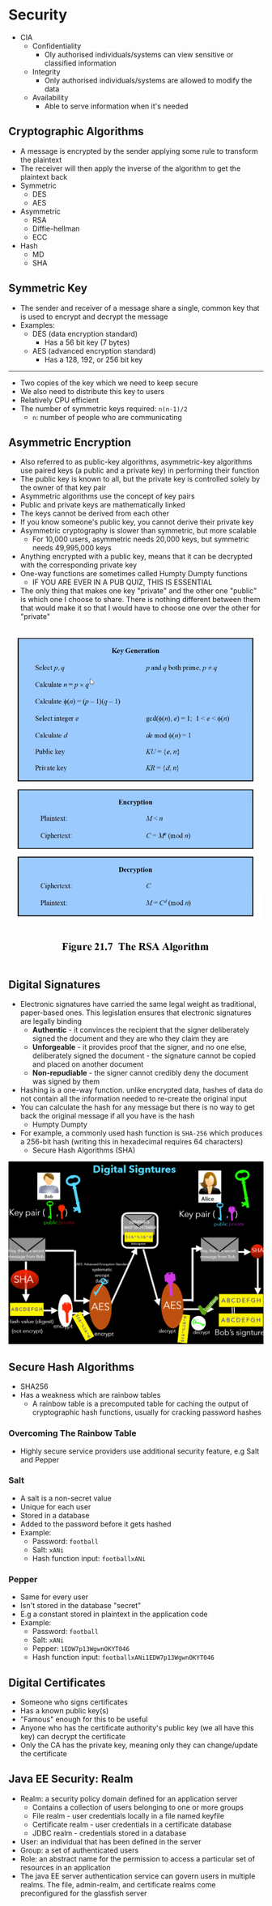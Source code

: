 # Security

- CIA
  - Confidentiality
    - Oly authorised individuals/systems can view sensitive or classified information
  - Integrity
    - Only authorised individuals/systems are allowed to modify the data
  - Availability
    - Able to serve information when it's needed

## Cryptographic Algorithms

- A message is encrypted by the sender applying some rule to transform the plaintext
- The receiver will then apply the inverse of the algorithm to get the plaintext back
- Symmetric
  - DES
  - AES
- Asymmetric
  - RSA
  - Diffie-hellman
  - ECC
- Hash
  - MD
  - SHA

## Symmetric Key

- The sender and receiver of a message share a single, common key that is used to encrypt and decrypt the message
- Examples:
  - DES (data encryption standard)
    - Has a 56 bit key (7 bytes)
  - AES (advanced encryption standard)
    - Has a 128, 192, or 256 bit key

---

- Two copies of the key which we need to keep secure
- We also need to distribute this key to users
- Relatively CPU efficient
- The number of symmetric keys required: `n(n-1)/2`
  - `n`: number of people who are communicating

## Asymmetric Encryption

- Also referred to as public-key algorithms, asymmetric-key algorithms use paired keys (a public and a private key) in performing their function
- The public key is known to all, but the private key is controlled solely by the owner of that key pair
- Asymmetric algorithms use the concept of key pairs
- Public and private keys are mathematically linked
- The keys cannot be derived from each other
- If you know someone's public key, you cannot derive their private key
- Asymmetric cryptography is slower than symmetric, but more scalable
  - For 10,000 users, asymmetric needs 20,000 keys, but symmetric needs 49,995,000 keys
- Anything encrypted with a public key, means that it can be decrypted with the corresponding private key
- One-way functions are sometimes called Humpty Dumpty functions
  - IF YOU ARE EVER IN A PUB QUIZ, THIS IS ESSENTIAL
- The only thing that makes one key "private" and the other one "public" is which one I choose to share. There is nothing different between them that would make it so that I would have to choose one over the other for "private"

![RSA Algorithm](./images/rsa_algorithm.png)

## Digital Signatures

- Electronic signatures have carried the same legal weight as traditional, paper-based ones. This legislation ensures that electronic signatures are legally binding
  - **Authentic** - it convinces the recipient that the signer deliberately signed the document and they are who they claim they are
  - **Unforgeable** - it provides proof that the signer, and no one else, deliberately signed the document - the signature cannot be copied and placed on another document
  - **Non-repudiable** - the signer cannot credibly deny the document was signed by them
- Hashing is a one-way function. unlike encrypted data, hashes of data do not contain all the information needed to re-create the original input
- You can calculate the hash for any message but there is no way to get back the original message if all you have is the hash
  - Humpty Dumpty
- For example, a commonly used hash function is `SHA-256` which produces a 256-bit hash (writing this in hexadecimal requires 64 characters)
  - Secure Hash Algorithms (SHA)

![Digital Signatures](./images/digital_signatures.png)

## Secure Hash Algorithms

- SHA256
- Has a weakness which are rainbow tables
  - A rainbow table is a precomputed table for caching the output of cryptographic hash functions, usually for cracking password hashes

### Overcoming The Rainbow Table

- Highly secure service providers use additional security feature, e.g Salt and Pepper

### Salt

- A salt is a non-secret value
- Unique for each user
- Stored in a database
- Added to the password before it gets hashed
- Example:
  - Password: `football`
  - Salt: `xANi`
  - Hash function input: `footballxANi`

### Pepper

- Same for every user
- Isn't stored in the database "secret"
- E.g a constant stored in plaintext in the application code
- Example:
  - Password: `football`
  - Salt: `xANi`
  - Pepper: `1EDW7p13WgwnOKYT046`
  - Hash function input: `footballxANi1EDW7p13WgwnOKYT046`

## Digital Certificates

- Someone who signs certificates
- Has a known public key(s)
- "Famous" enough for this to be useful
- Anyone who has the certificate authority's public key (we all have this key) can decrypt the certificate
- Only the CA has the private key, meaning only they can change/update the certificate

## Java EE Security: Realm

- Realm: a security policy domain defined for an application server
  - Contains a collection of users belonging to one or more groups
  - File realm - user credentials locally in a file named keyfile
  - Certificate realm - user credentials in a certificate database
  - JDBC realm - credentials stored in a database
- User: an individual that has been defined in the server
- Group: a set of authenticated users
- Role: an abstract name for the permission to access a particular set of resources in an application
- The java EE server authentication service can govern users in multiple realms. The file, admin-realm, and certificate realms come preconfigured for the glassfish server
